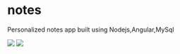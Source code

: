 # notes 
Personalized notes app built using Nodejs,Angular,MySql

<a href="https://codeclimate.com/github/ayansome1/notes/maintainability"><img src="https://api.codeclimate.com/v1/badges/aa0f81e47c936d2a3643/maintainability" /></a> <a href="https://codeclimate.com/github/ayansome1/notes/test_coverage"><img src="https://api.codeclimate.com/v1/badges/aa0f81e47c936d2a3643/test_coverage" /></a>
